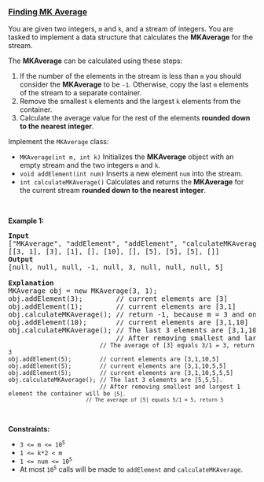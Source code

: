 ### [Finding MK Average](https://leetcode.com/problems/finding-mk-average)

<p>You are given two integers, <code>m</code> and <code>k</code>, and a stream of integers. You are tasked to implement a data structure that calculates the <strong>MKAverage</strong> for the stream.</p>

<p>The <strong>MKAverage</strong> can be calculated using these steps:</p>

<ol>
	<li>If the number of the elements in the stream is less than <code>m</code> you should consider the <strong>MKAverage</strong> to be <code>-1</code>. Otherwise, copy the last <code>m</code> elements of the stream to a separate container.</li>
	<li>Remove the smallest <code>k</code> elements and the largest <code>k</code> elements from the container.</li>
	<li>Calculate the average value for the rest of the elements <strong>rounded down to the nearest integer</strong>.</li>
</ol>

<p>Implement the <code>MKAverage</code> class:</p>

<ul>
	<li><code>MKAverage(int m, int k)</code> Initializes the <strong>MKAverage</strong> object with an empty stream and the two integers <code>m</code> and <code>k</code>.</li>
	<li><code>void addElement(int num)</code> Inserts a new element <code>num</code> into the stream.</li>
	<li><code>int calculateMKAverage()</code> Calculates and returns the <strong>MKAverage</strong> for the current stream <strong>rounded down to the nearest integer</strong>.</li>
</ul>

<p>&nbsp;</p>
<p><strong class="example">Example 1:</strong></p>

<pre>
<strong>Input</strong>
[&quot;MKAverage&quot;, &quot;addElement&quot;, &quot;addElement&quot;, &quot;calculateMKAverage&quot;, &quot;addElement&quot;, &quot;calculateMKAverage&quot;, &quot;addElement&quot;, &quot;addElement&quot;, &quot;addElement&quot;, &quot;calculateMKAverage&quot;]
[[3, 1], [3], [1], [], [10], [], [5], [5], [5], []]
<strong>Output</strong>
[null, null, null, -1, null, 3, null, null, null, 5]

<strong>Explanation</strong>
MKAverage obj = new MKAverage(3, 1); 
obj.addElement(3);        // current elements are [3]
obj.addElement(1);        // current elements are [3,1]
obj.calculateMKAverage(); // return -1, because m = 3 and only 2 elements exist.
obj.addElement(10);       // current elements are [3,1,10]
obj.calculateMKAverage(); // The last 3 elements are [3,1,10].
                          // After removing smallest and largest 1 element the container will be <code>[3].
                          // The average of [3] equals 3/1 = 3, return 3
obj.addElement(5);        // current elements are [3,1,10,5]
obj.addElement(5);        // current elements are [3,1,10,5,5]
obj.addElement(5);        // current elements are [3,1,10,5,5,5]
obj.calculateMKAverage(); // The last 3 elements are [5,5,5].
                          // After removing smallest and largest 1 element the container will be <code>[5].
                          // The average of [5] equals 5/1 = 5, return 5
</code></code></pre>

<p>&nbsp;</p>
<p><strong>Constraints:</strong></p>

<ul>
	<li><code>3 &lt;= m &lt;= 10<sup>5</sup></code></li>
	<li><code>1 &lt;= k*2 &lt; m</code></li>
	<li><code>1 &lt;= num &lt;= 10<sup>5</sup></code></li>
	<li>At most <code>10<sup>5</sup></code> calls will be made to <code>addElement</code> and <code>calculateMKAverage</code>.</li>
</ul>
